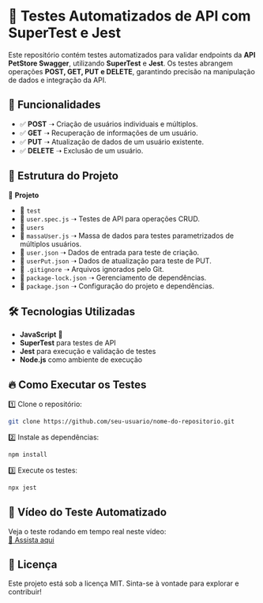 # 🧪 Testes Automatizados de API com SuperTest e Jest  

Este repositório contém testes automatizados para validar endpoints da **API PetStore Swagger**, utilizando **SuperTest** e **Jest**. 
Os testes abrangem operações **POST, GET, PUT e DELETE**, garantindo precisão na manipulação de dados e integração da API.  

## 📌 Funcionalidades  
- ✅ **POST** ➝ Criação de usuários individuais e múltiplos.  
- ✅ **GET** ➝ Recuperação de informações de um usuário.  
- ✅ **PUT** ➝ Atualização de dados de um usuário existente.  
- ✅ **DELETE** ➝ Exclusão de um usuário.  

## 🚀 Estrutura do Projeto  

📂 **Projeto**  
- 📁 `test`  
- 📄 `user.spec.js` ➝ Testes de API para operações CRUD.  
- 📁 `users`  
- 📄 `massaUser.js` ➝ Massa de dados para testes parametrizados de múltiplos usuários.  
- 📄 `user.json` ➝ Dados de entrada para teste de criação.  
- 📄 `userPut.json` ➝ Dados de atualização para teste de PUT.  
- 📄 `.gitignore` ➝ Arquivos ignorados pelo Git.  
- 📄 `package-lock.json` ➝ Gerenciamento de dependências.  
- 📄 `package.json` ➝ Configuração do projeto e dependências.  

## 🛠 Tecnologias Utilizadas  
- **JavaScript** 🚀  
- **SuperTest** para testes de API  
- **Jest** para execução e validação de testes  
- **Node.js** como ambiente de execução  

## 🔥 Como Executar os Testes  
1️⃣ Clone o repositório:  
   ```bash
   git clone https://github.com/seu-usuario/nome-do-repositorio.git
   ```  
2️⃣ Instale as dependências:  
   ```bash
   npm install
   ```  
3️⃣ Execute os testes:  
   ```bash
   npx jest
   ```  

## 🎥 Vídeo do Teste Automatizado  

Veja o teste rodando em tempo real neste vídeo:  
[🔗 Assista aqui](https://1drv.ms/v/c/f9b6ddc2788df047/ERAZialImlxMi7V9Zp6C0SYBvfaibSUkht1muoxwH9uNlw?e=prL6iS)  


## 📖 Licença  
Este projeto está sob a licença MIT. Sinta-se à vontade para explorar e contribuir!  
